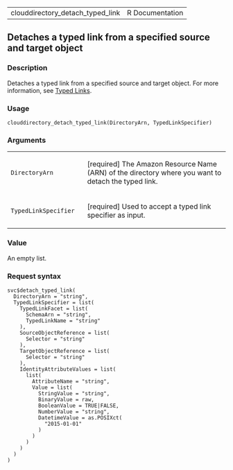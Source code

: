 <table style="width: 100%;">
<tbody>
<tr class="odd">
<td>clouddirectory_detach_typed_link</td>
<td style="text-align: right;">R Documentation</td>
</tr>
</tbody>
</table>

## Detaches a typed link from a specified source and target object

### Description

Detaches a typed link from a specified source and target object. For
more information, see [Typed
Links](https://docs.aws.amazon.com/clouddirectory/latest/developerguide/directory_objects_links.html#directory_objects_links_typedlink).

### Usage

    clouddirectory_detach_typed_link(DirectoryArn, TypedLinkSpecifier)

### Arguments

<table>
<colgroup>
<col style="width: 35%" />
<col style="width: 65%" />
</colgroup>
<tbody>
<tr class="odd">
<td><code
id="clouddirectory_detach_typed_link_:_DirectoryArn">DirectoryArn</code></td>
<td><p>[required] The Amazon Resource Name (ARN) of the directory where
you want to detach the typed link.</p></td>
</tr>
<tr class="even">
<td><code
id="clouddirectory_detach_typed_link_:_TypedLinkSpecifier">TypedLinkSpecifier</code></td>
<td><p>[required] Used to accept a typed link specifier as
input.</p></td>
</tr>
</tbody>
</table>

### Value

An empty list.

### Request syntax

    svc$detach_typed_link(
      DirectoryArn = "string",
      TypedLinkSpecifier = list(
        TypedLinkFacet = list(
          SchemaArn = "string",
          TypedLinkName = "string"
        ),
        SourceObjectReference = list(
          Selector = "string"
        ),
        TargetObjectReference = list(
          Selector = "string"
        ),
        IdentityAttributeValues = list(
          list(
            AttributeName = "string",
            Value = list(
              StringValue = "string",
              BinaryValue = raw,
              BooleanValue = TRUE|FALSE,
              NumberValue = "string",
              DatetimeValue = as.POSIXct(
                "2015-01-01"
              )
            )
          )
        )
      )
    )
